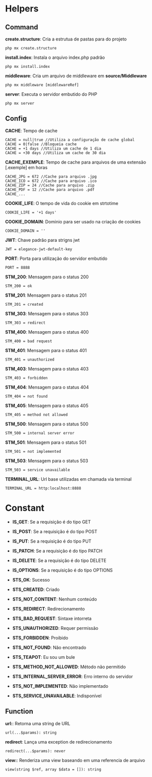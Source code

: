 # Helpers

## Command

**create.structure**: Cria a estrutua de pastas para do projeto

    php mx create.structure

**install.index**: Instala o arquivo index.php padrão

    php mx install.index

**middleware**: Cria um arquivo de middleware em **source/Middleware**

    php mx middleware [middlewareRef]

**server**: Executa o servidor embutido do PHP

    php mx server

## Config

**CACHE**: Tempo de cache

    CACHE = null|true //Utiliza a configuração de cache global
    CACHE = 0|false //Bloqueia cache
    CACHE = +1 days //Utiliza um cache de 1 dia
    CACHE = +30 days //Utiliza um cache de 30 dia

**CACHE_EXEMPLE**: Tempo de cache para arquivos de uma extensão [.exemple] em horas

    CACHE_JPG = 672 //Cache para arquivo .jpg
    CACHE_ICO = 672 //Cache para arquivo .ico
    CACHE_ZIP = 24 //Cache para arquivo .zip
    CACHE_PDF = 12 //Cache para arquivo .pdf
    CACHE_...

**COOKIE_LIFE**: O tempo de vida do cookie em strtotime

    COOKIE_LIFE = '+1 days'

**COOKIE_DOMAIN**: Dominio para ser usado na criação de cookies

    COOKIE_DOMAIN = ''

**JWT**: Chave padrão para strigns jwt

    JWT = elegance-jwt-default-key

**PORT**: Porta para utilização do servidor embutido

    PORT = 8888
    
**STM_200**: Mensagem para o status 200

    STM_200 = ok

**STM_201**: Mensagem para o status 201

    STM_201 = created

**STM_303**: Mensagem para o status 303

    STM_303 = redirect

**STM_400**: Mensagem para o status 400

    STM_400 = bad request

**STM_401**: Mensagem para o status 401

    STM_401 = unauthorized

**STM_403**: Mensagem para o status 403

    STM_403 = forbidden

**STM_404**: Mensagem para o status 404

    STM_404 = not found

**STM_405**: Mensagem para o status 405

    STM_405 = method not allowed

**STM_500**: Mensagem para o status 500

    STM_500 = internal server error

**STM_501**: Mensagem para o status 501

    STM_501 = not implemented

**STM_503**: Mensagem para o status 503

    STM_503 = service unavailable

**TERMINAL_URL**: Url base utilizadas em chamada via terminal

    TERMINAL_URL = http:localhost:8888

# Constant

 - **IS_GET**: Se a requisição é do tipo GET

 - **IS_POST**: Se a requisição é do tipo POST

 - **IS_PUT**: Se a requisição é do tipo PUT

 - **IS_PATCH**: Se a requisição é do tipo PATCH

 - **IS_DELETE**: Se a requisição é do tipo DELETE

 - **IS_OPTIONS**: Se a requisição é do tipo OPTIONS

 - **STS_OK**: Sucesso

 - **STS_CREATED**: Criado

 - **STS_NOT_CONTENT**: Nenhum conteúdo

 - **STS_REDIRECT**: Redirecionamento

 - **STS_BAD_REQUEST**: Sintaxe intorreta

 - **STS_UNAUTHORIZED**: Requer permissão

 - **STS_FORBIDDEN**: Proibido

 - **STS_NOT_FOUND**: Não encontrado

 - **STS_TEAPOT**: Eu sou um bule

 - **STS_METHOD_NOT_ALLOWED**: Método não permitido

 - **STS_INTERNAL_SERVER_ERROR**: Erro interno do servidor

 - **STS_NOT_IMPLEMENTED**: Não implementado

 - **STS_SERVICE_UNAVAILABLE**: Indisponível

## Function
    
**url:**: Retorna uma string de URL

    url(...$params): string

**redirect**: Lança uma exception de redirecionamento

    redirect(...$params): never

**view:**: Renderiza uma view baseando em uma referencia de arquivo

    view(string $ref, array $data = []): string